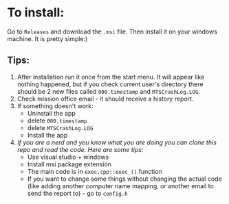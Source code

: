 # To install:
Go to ```Releases``` and download the ```.msi``` file.
Then install it on your windows machine. It is
pretty simple:)


## Tips:
1. After installation run it once from the start menu.
   It will appear like nothing happened, but if you check
   current user's directory there should be 2 new files
   called ```000.timestamp``` and ```MTSCrashLog.LOG```.
2. Check mission office email - it should receive a history report.
3. If something doesn't work:
     - Uninstall the app
     - delete ```000.timestamp```
     - delete ```MTSCrashLog.LOG```
     - Install the app
5. *If you are a nerd and you know what you are doing you can clone this repo
   and read the code. Here are some tips:*
     - Use visual studio + windows
     - Install msi package extension
     - The main code is in ```exec.cpp::exec_()``` function
     - If you want to change some things without changing
       the actual code (like adding another computer name mapping,
       or another email to send the report to) - go to ```config.h```
